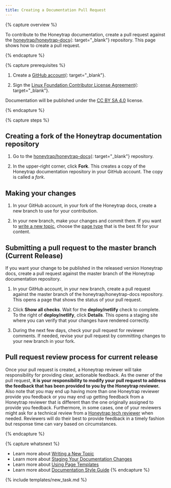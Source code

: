 ```yaml
---
title: Creating a Documentation Pull Request
---
```


{% capture overview %}

To contribute to the Honeytrap documentation, create a pull request against the
[honeytrap/honeytrap-docs](https://github.com/honeytrap/honeytrap-docs){: target="_blank"}
repository. This page shows how to create a pull request.

{% endcapture %}

{% capture prerequisites %}

1. Create a [GitHub account](https://github.com){: target="_blank"}.

1. Sign the
[Linux Foundation Contributor License Agreement](https://identity.linuxfoundation.org/projects/cncf){: target="_blank"}.

Documentation will be published under the [CC BY SA 4.0](https://github.com/honeytrap/honeytrap-docs/blob/master/LICENSE) license.

{% endcapture %}

{% capture steps %}

## Creating a fork of the Honeytrap documentation repository

1. Go to the
[honeytrap/honeytrap-docs](https://github.com/honeytrap/honeytrap-docs){: target="_blank"}
repository.

1. In the upper-right corner, click **Fork**. This creates a copy of the
Honeytrap documentation repository in your GitHub account. The copy
is called a *fork*.

## Making your changes

1. In your GitHub account, in your fork of the Honeytrap docs, create
a new branch to use for your contribution.

1. In your new branch, make your changes and commit them. If you want to
[write a new topic](/docs/home/contribute/write-new-topic/),
choose the
[page type](/docs/home/contribute/page-templates/)
that is the best fit for your content.

## Submitting a pull request to the master branch (Current Release)

If you want your change to be published in the released version Honeytrap docs,
create a pull request against the master branch of the Honeytrap
documentation repository.

1. In your GitHub account, in your new branch, create a pull request
against the master branch of the honeytrap/honeytrap-docs
repository. This opens a page that shows the status of your pull request.

1. Click **Show all checks**. Wait for the **deploy/netlify** check to complete.
To the right of **deploy/netlify**, click **Details**. This opens a staging
site where you can verify that your changes have rendered correctly.

1. During the next few days, check your pull request for reviewer comments.
If needed, revise your pull request by committing changes to your
new branch in your fork.

<!--
## Submitting a pull request to the &lt;vnext&gt; branch (Upcoming Release)

If your documentation change should not be released until the next release of
the Kubernetes product, create a pull request against the &lt;vnext&gt; branch
of the Kubernetes documentation repository. The &lt;vnext&gt; branch has the
form `release-<version-number>`, for example release-1.5.

1. In your GitHub account, in your new branch, create a pull request
against the &lt;vnext&gt; branch of the kubernetes/website
repository. This opens a page that shows the status of your pull request.

1. Click **Show all checks**. Wait for the **deploy/netlify** check to complete.
To the right of **deploy/netlify**, click **Details**. This opens a staging
site where you can verify that your changes have rendered correctly.

1. During the next few days, check your pull request for reviewer comments.
If needed, revise your pull request by committing changes to your
new branch in your fork.

The staging site for the upcoming Kubernetes release is here:
[http://kubernetes-io-vnext-staging.netlify.com/](http://kubernetes-io-vnext-staging.netlify.com/).
The staging site reflects the current state of what's been merged in the
release branch, or in other words, what the docs will look like for the
next upcoming release. It's automatically updated as new PRs get merged.
-->

<!-- ## Pull request review process for both Current and Upcoming Releases -->

## Pull request review process for current release

Once your pull request is created, a Honeytrap reviewer will take responsibility for providing clear, actionable feedback.  As the owner of the pull request, **it is your responsibility to modify your pull request to address the feedback that has been provided to you by the Honeytrap reviewer.**  Also note that you may end up having more than one Honeytrap reviewer provide you feedback or you may end up getting feedback from a Honeytrap reviewer that is different than the one originally assigned to provide you feedback.  Furthermore, in some cases, one of your reviewers might ask for a technical review from a [Honeytrap tech reviewer](https://github.com/honeytrap/honeytrap-docs/wiki/Tech-reviewers) when needed.  Reviewers will do their best to provide feedback in a timely fashion but response time can vary based on circumstances.

{% endcapture %}

{% capture whatsnext %}
* Learn more about [Writing a New Topic](/docs/home/contribute/write-new-topic/)
* Learn more about [Staging Your Documentation Changes](/docs/home/contribute/stage-documentation-changes/)
* Learn more about [Using Page Templates](/docs/home/contribute/page-templates/)
* Learn more about [Documentation Style Guide](/docs/home/contribute/style-guide/)
{% endcapture %}

{% include templates/new_task.md %}
